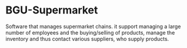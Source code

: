# BGU-Supermarket
Software that manages supermarket chains.
it support managing a large number of employees and the buying/selling of products, manage the inventory and thus contact various suppliers, who supply products. 

